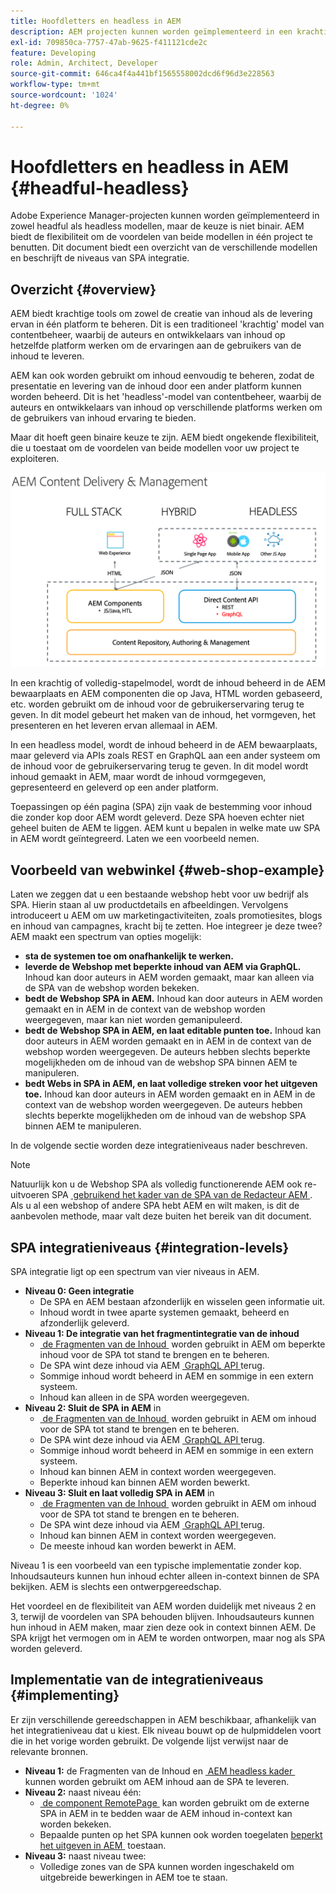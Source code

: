 ```yaml
---
title: Hoofdletters en headless in AEM
description: AEM projecten kunnen worden geïmplementeerd in een krachtig en zonder kop, maar de keuze is niet binair. AEM biedt de flexibiliteit om de voordelen van beide modellen in één project te benutten.
exl-id: 709850ca-7757-47ab-9625-f411121cde2c
feature: Developing
role: Admin, Architect, Developer
source-git-commit: 646ca4f4a441bf1565558002dcd6f96d3e228563
workflow-type: tm+mt
source-wordcount: '1024'
ht-degree: 0%

---
```


# Hoofdletters en headless in AEM {#headful-headless}

Adobe Experience Manager-projecten kunnen worden geïmplementeerd in zowel headful als headless modellen, maar de keuze is niet binair. AEM biedt de flexibiliteit om de voordelen van beide modellen in één project te benutten. Dit document biedt een overzicht van de verschillende modellen en beschrijft de niveaus van SPA integratie.

## Overzicht {#overview}

AEM biedt krachtige tools om zowel de creatie van inhoud als de levering ervan in één platform te beheren. Dit is een traditioneel &#39;krachtig&#39; model van contentbeheer, waarbij de auteurs en ontwikkelaars van inhoud op hetzelfde platform werken om de ervaringen aan de gebruikers van de inhoud te leveren.

AEM kan ook worden gebruikt om inhoud eenvoudig te beheren, zodat de presentatie en levering van de inhoud door een ander platform kunnen worden beheerd. Dit is het &#39;headless&#39;-model van contentbeheer, waarbij de auteurs en ontwikkelaars van inhoud op verschillende platforms werken om de gebruikers van inhoud ervaring te bieden.

Maar dit hoeft geen binaire keuze te zijn. AEM biedt ongekende flexibiliteit, die u toestaat om de voordelen van beide modellen voor uw project te exploiteren.

![&#x200B; AEM de Modellen van de Implementatie &#x200B;](/help/headless/assets/aem-implementation-models.png)

In een krachtig of volledig-stapelmodel, wordt de inhoud beheerd in de AEM bewaarplaats en AEM componenten die op Java, HTML worden gebaseerd, etc. worden gebruikt om de inhoud voor de gebruikerservaring terug te geven. In dit model gebeurt het maken van de inhoud, het vormgeven, het presenteren en het leveren ervan allemaal in AEM.

In een headless model, wordt de inhoud beheerd in de AEM bewaarplaats, maar geleverd via APIs zoals REST en GraphQL aan een ander systeem om de inhoud voor de gebruikerservaring terug te geven. In dit model wordt inhoud gemaakt in AEM, maar wordt de inhoud vormgegeven, gepresenteerd en geleverd op een ander platform.

Toepassingen op één pagina (SPA) zijn vaak de bestemming voor inhoud die zonder kop door AEM wordt geleverd. Deze SPA hoeven echter niet geheel buiten de AEM te liggen. AEM kunt u bepalen in welke mate uw SPA in AEM wordt geïntegreerd. Laten we een voorbeeld nemen.

## Voorbeeld van webwinkel {#web-shop-example}

Laten we zeggen dat u een bestaande webshop hebt voor uw bedrijf als SPA. Hierin staan al uw productdetails en afbeeldingen. Vervolgens introduceert u AEM om uw marketingactiviteiten, zoals promotiesites, blogs en inhoud van campagnes, kracht bij te zetten. Hoe integreer je deze twee? AEM maakt een spectrum van opties mogelijk:

* **sta de systemen toe om onafhankelijk te werken.**
* **leverde de Webshop met beperkte inhoud van AEM via GraphQL.** Inhoud kan door auteurs in AEM worden gemaakt, maar kan alleen via de SPA van de webshop worden bekeken.
* **bedt de Webshop SPA in AEM.** Inhoud kan door auteurs in AEM worden gemaakt en in AEM in de context van de webshop worden weergegeven, maar kan niet worden gemanipuleerd.
* **bedt de Webshop SPA in AEM, en laat editable punten toe.** Inhoud kan door auteurs in AEM worden gemaakt en in AEM in de context van de webshop worden weergegeven. De auteurs hebben slechts beperkte mogelijkheden om de inhoud van de webshop SPA binnen AEM te manipuleren.
* **bedt Webs in SPA in AEM, en laat volledige streken voor het uitgeven toe.** Inhoud kan door auteurs in AEM worden gemaakt en in AEM in de context van de webshop worden weergegeven. De auteurs hebben slechts beperkte mogelijkheden om de inhoud van de webshop SPA binnen AEM te manipuleren.

In de volgende sectie worden deze integratieniveaus nader beschreven.

>[!NOTE]
>
>Natuurlijk kon u de Webshop SPA als volledig functionerende AEM ook re-uitvoeren SPA [&#x200B; gebruikend het kader van de SPA van de Redacteur AEM &#x200B;](/help/implementing/developing/hybrid/introduction.md). Als u al een webshop of andere SPA hebt AEM en wilt maken, is dit de aanbevolen methode, maar valt deze buiten het bereik van dit document.

## SPA integratieniveaus {#integration-levels}

SPA integratie ligt op een spectrum van vier niveaus in AEM.

* **Niveau 0: Geen integratie**
   * De SPA en AEM bestaan afzonderlijk en wisselen geen informatie uit.
   * Inhoud wordt in twee aparte systemen gemaakt, beheerd en afzonderlijk geleverd.
* **Niveau 1: De integratie van het fragmentintegratie van de inhoud**
   * [&#x200B; de Fragmenten van de Inhoud &#x200B;](/help/sites-cloud/administering/content-fragments/overview.md) worden gebruikt in AEM om beperkte inhoud voor de SPA tot stand te brengen en te beheren.
   * De SPA wint deze inhoud via AEM [&#x200B; GraphQL API &#x200B;](/help/headless/graphql-api/content-fragments.md) terug.
   * Sommige inhoud wordt beheerd in AEM en sommige in een extern systeem.
   * Inhoud kan alleen in de SPA worden weergegeven.
* **Niveau 2: Sluit de SPA in AEM** in
   * [&#x200B; de Fragmenten van de Inhoud &#x200B;](/help/sites-cloud/administering/content-fragments/overview.md) worden gebruikt in AEM om inhoud voor de SPA tot stand te brengen en te beheren.
   * De SPA wint deze inhoud via AEM [&#x200B; GraphQL API &#x200B;](/help/headless/graphql-api/content-fragments.md) terug.
   * Sommige inhoud wordt beheerd in AEM en sommige in een extern systeem.
   * Inhoud kan binnen AEM in context worden weergegeven.
   * Beperkte inhoud kan binnen AEM worden bewerkt.
* **Niveau 3: Sluit en laat volledig SPA in AEM** in
   * [&#x200B; de Fragmenten van de Inhoud &#x200B;](/help/sites-cloud/administering/content-fragments/overview.md) worden gebruikt in AEM om inhoud voor de SPA tot stand te brengen en te beheren.
   * De SPA wint deze inhoud via AEM [&#x200B; GraphQL API &#x200B;](/help/headless/graphql-api/content-fragments.md) terug.
   * Inhoud kan binnen AEM in context worden weergegeven.
   * De meeste inhoud kan worden bewerkt in AEM.

Niveau 1 is een voorbeeld van een typische implementatie zonder kop. Inhoudsauteurs kunnen hun inhoud echter alleen in-context binnen de SPA bekijken. AEM is slechts een ontwerpgereedschap.

Het voordeel en de flexibiliteit van AEM worden duidelijk met niveaus 2 en 3, terwijl de voordelen van SPA behouden blijven. Inhoudsauteurs kunnen hun inhoud in AEM maken, maar zien deze ook in context binnen AEM. De SPA krijgt het vermogen om in AEM te worden ontworpen, maar nog als SPA worden geleverd.

## Implementatie van de integratieniveaus {#implementing}

Er zijn verschillende gereedschappen in AEM beschikbaar, afhankelijk van het integratieniveau dat u kiest. Elk niveau bouwt op de hulpmiddelen voort die in het vorige worden gebruikt. De volgende lijst verwijst naar de relevante bronnen.

* **Niveau 1:** de Fragmenten van de Inhoud en [&#x200B; AEM headless kader &#x200B;](/help/headless/introduction.md) kunnen worden gebruikt om AEM inhoud aan de SPA te leveren.
* **Niveau 2:** naast niveau één:
   * [&#x200B; de component RemotePage &#x200B;](/help/implementing/developing/hybrid/remote-page.md) kan worden gebruikt om de externe SPA in AEM in te bedden waar de AEM inhoud in-context kan worden bekeken.
   * Bepaalde punten op het SPA kunnen ook worden toegelaten [&#x200B; beperkt het uitgeven in AEM &#x200B;](/help/implementing/developing/hybrid/editing-external-spa.md) toestaan.
* **Niveau 3:** naast niveau twee:
   * Volledige zones van de SPA kunnen worden ingeschakeld om uitgebreide bewerkingen in AEM toe te staan.

